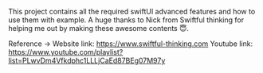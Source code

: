 
This project contains all the required swiftUI advanced features and how to use them with example.
A huge thanks to Nick from Swiftful thinking for helping me out by making these awesome contents 😇. 

Reference ->
Website link: https://www.swiftful-thinking.com
Youtube link:  https://www.youtube.com/playlist?list=PLwvDm4Vfkdphc1LLLjCaEd87BEg07M97y
